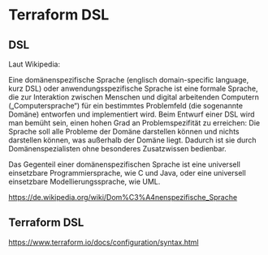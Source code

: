 # Terraform DSL

## DSL

Laut Wikipedia:

Eine domänenspezifische Sprache (englisch domain-specific language, kurz DSL) oder anwendungsspezifische Sprache ist eine formale Sprache, die zur Interaktion zwischen Menschen und digital arbeitenden Computern („Computersprache“) für ein bestimmtes Problemfeld (die sogenannte Domäne) entworfen und implementiert wird. Beim Entwurf einer DSL wird man bemüht sein, einen hohen Grad an Problemspezifität zu erreichen: Die Sprache soll alle Probleme der Domäne darstellen können und nichts darstellen können, was außerhalb der Domäne liegt. Dadurch ist sie durch Domänenspezialisten ohne besonderes Zusatzwissen bedienbar.

Das Gegenteil einer domänenspezifischen Sprache ist eine universell einsetzbare Programmiersprache, wie C und Java, oder eine universell einsetzbare Modellierungssprache, wie UML.

https://de.wikipedia.org/wiki/Dom%C3%A4nenspezifische_Sprache

## Terraform DSL

https://www.terraform.io/docs/configuration/syntax.html
